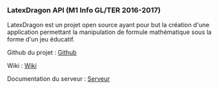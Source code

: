 ### LatexDragon API (M1 Info GL/TER 2016-2017)


LatexDragon est un projet open source ayant pour but la création d'une application permettant la manipulation de formule mathématique sous la forme d'un jeu éducatif.


Github du projet : [Github](https://https://github.com/huacayacauh/LatexDragon/)

Wiki : [Wiki](https://github.com/huacayacauh/LatexDragon/wiki/)

Documentation du serveur : [Serveur](http://http://localhost:8080/LibreDragon/doc/)
